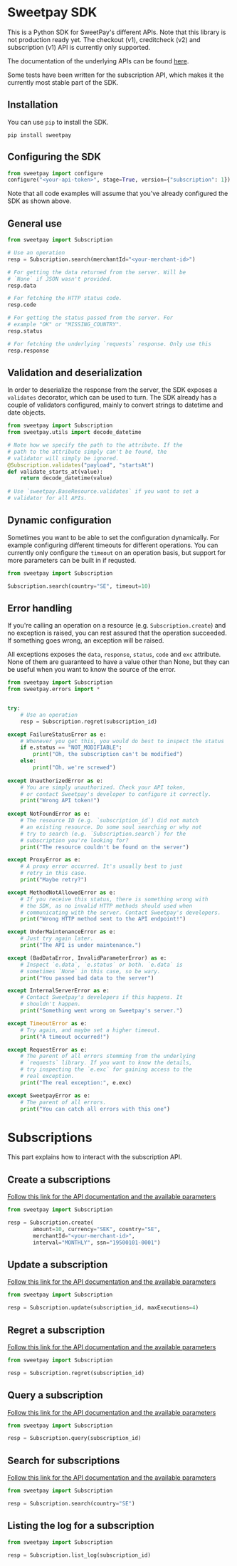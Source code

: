 # Sweetpay SDK #

This is a Python SDK for SweetPay's different APIs. Note that this library is not production ready yet. The checkout (v1), creditcheck (v2) and subscription (v1) API is currently only supported.

The documentation of the underlying APIs can be found [here](https://developers.sweetpayments.com/docs/).

Some tests have been written for the subscription API, which makes it the currently most stable part of the SDK. 

## Installation
You can use `pip` to install the SDK.
```
pip install sweetpay
```

## Configuring the SDK
```python
from sweetpay import configure
configure("<your-api-token>", stage=True, version={"subscription": 1})
```

Note that all code examples will assume that you've already configured the SDK as shown above.

## General use

```python
from sweetpay import Subscription

# Use an operation
resp = Subscription.search(merchantId="<your-merchant-id>")

# For getting the data returned from the server. Will be 
# `None` if JSON wasn't provided. 
resp.data

# For fetching the HTTP status code.
resp.code

# For getting the status passed from the server. For 
# example "OK" or "MISSING_COUNTRY".
resp.status

# For fetching the underlying `requests` response. Only use this 
resp.response
```

## Validation and deserialization
In order to deserialize the response from the server, the SDK exposes a `validates` decorator, which can be used to turn. The SDK already has a couple of validators configured, mainly to convert strings to datetime and date objects.
 
```python
from sweetpay import Subscription
from sweetpay.utils import decode_datetime

# Note how we specify the path to the attribute. If the 
# path to the attribute simply can't be found, the 
# validator will simply be ignored.
@Subscription.validates("payload", "startsAt")
def validate_starts_at(value):
    return decode_datetime(value)
    
# Use `sweetpay.BaseResource.validates` if you want to set a 
# validator for all APIs.
```

## Dynamic configuration
Sometimes you want to be able to set the configuration dynamically. For example configuring different timeouts for different operations. You can currently only configure the `timeout` on an operation basis, but support for more parameters can be built in if requsted.

```python
from sweetpay import Subscription

Subscription.search(country="SE", timeout=10)
```

## Error handling

If you're calling an operation on a resource (e.g. `Subscription.create`) and no exception is raised, you can rest assured that the operation succeeded. If something goes wrong, an exception will be raised.

All exceptions exposes the `data`, `response`, `status`, `code` and `exc` attribute. None of them are guaranteed to have a value other than None, but they can be useful when you want to know the source of the error.

```python
from sweetpay import Subscription
from sweetpay.errors import *


try:
    # Use an operation
    resp = Subscription.regret(subscription_id)

except FailureStatusError as e:
    # Whenever you get this, you would do best to inspect the status 
    if e.status == "NOT_MODIFIABLE":
        print("Oh, the subscription can't be modified")
    else:
        print("Oh, we're screwed")
        
except UnauthorizedError as e:
    # You are simply unauthorized. Check your API token, 
    # or contact Sweetpay's developer to configure it correctly.
    print("Wrong API token!")
    
except NotFoundError as e:
    # The resource ID (e.g. `subscription_id`) did not match 
    # an existing resource. Do some soul searching or why not 
    # try to search (e.g. `Subscription.search`) for the 
    # subscription you're looking for?
    print("The resource couldn't be found on the server")

except ProxyError as e:
    # A proxy error occurred. It's usually best to just
    # retry in this case.
    print("Maybe retry?")

except MethodNotAllowedError as e:
    # If you receive this status, there is something wrong with  
    # the SDK, as no invalid HTTP methods should used when  
    # communicating with the server. Contact Sweetpay's developers.
    print("Wrong HTTP method sent to the API endpoint!")

except UnderMaintenanceError as e:
    # Just try again later.
    print("The API is under maintenance.")

except (BadDataError, InvalidParameterError) as e:
    # Inspect `e.data`, `e.status` or both. `e.data` is 
    # sometimes `None` in this case, so be wary.
    print("You passed bad data to the server")

except InternalServerError as e:
    # Contact Sweetpay's developers if this happens. It 
    # shouldn't happen.
    print("Something went wrong on Sweetpay's server.")

except TimeoutError as e:
    # Try again, and maybe set a higher timeout.
    print("A timeout occurred!")

except RequestError as e:
    # The parent of all errors stemming from the underlying 
    # `requests` library. If you want to know the details, 
    # try inspecting the `e.exc` for gaining access to the 
    # real exception.
    print("The real exception:", e.exc)

except SweetpayError as e:
    # The parent of all errors. 
    print("You can catch all errors with this one")
```

# Subscriptions

This part explains how to interact with the subscription API.

## Create a subscriptions

[Follow this link for the API documentation and the available parameters](https://developers.sweetpayments.com/docs/subscription/apiref/#create-a-subscription)

```python
from sweetpay import Subscription

resp = Subscription.create(
        amount=10, currency="SEK", country="SE", 
        merchantId="<your-merchant-id>",
        interval="MONTHLY", ssn="19500101-0001")
```

## Update a subscription
[Follow this link for the API documentation and the available parameters](https://developers.sweetpayments.com/docs/subscription/apiref/#update-a-subscription)

```python
from sweetpay import Subscription

resp = Subscription.update(subscription_id, maxExecutions=4)
```

## Regret a subscription
[Follow this link for the API documentation and the available parameters](https://developers.sweetpayments.com/docs/subscription/apiref/#regret-a-subscription)
```python
from sweetpay import Subscription

resp = Subscription.regret(subscription_id)
```

## Query a subscription
[Follow this link for the API documentation and the available parameters](https://developers.sweetpayments.com/docs/subscription/apiref/#query-a-subscription)
```python
from sweetpay import Subscription

resp = Subscription.query(subscription_id)
```

## Search for subscriptions
[Follow this link for the API documentation and the available parameters](https://developers.sweetpayments.com/docs/subscription/apiref/#search-for-subscriptions)
```python
from sweetpay import Subscription

resp = Subscription.search(country="SE")
```

## Listing the log for a subscription
```python
from sweetpay import Subscription

resp = Subscription.list_log(subscription_id)
```
